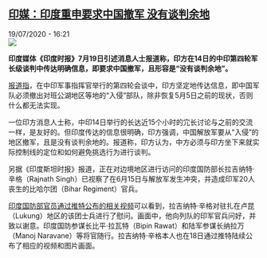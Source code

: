 <!--1595174182000-->
[印媒：印度重申要求中国撤军 没有谈判余地](http://www.rfi.fr//cn/%E4%BA%9A%E6%B4%B2/20200719-%E5%8D%B0%E5%AA%92-%E5%8D%B0%E5%BA%A6%E9%87%8D%E7%94%B3%E8%A6%81%E6%B1%82%E4%B8%AD%E5%9B%BD%E6%92%A4%E5%86%9B-%E6%B2%A1%E6%9C%89%E8%B0%88%E5%88%A4%E4%BD%99%E5%9C%B0)
------

<div>19/07/2020 - 16:21</div><img src="https://s.rfi.fr/media/display/9ee56916-c9c8-11ea-9db4-005056a98db9/w:310/p:16x9/Capture-78.JPG"><p><strong>印度媒体《印度时报》7月19日引述消息人士报道称，印方在14日的中印第四轮军长级谈判中传达明确信息，即要求中国撤军，且形容是“没有谈判余地”。</strong></p><div class="t-content__body u-clearfix"><div class="m-interstitial"></div><p><a target="_blank" href="http://timesofindia.indiatimes.com/india/pullback-only-option-before-you-india-firmly-tells-china/articleshow/77044978.cms">报道指</a>，在中印军事指挥官举行的第四轮会谈中，印方坚定地传达信息，即中国军队必须撤出对班公湖地区等地的“入侵”部队，除非恢复5月5日之前的现状，否则什么都无法实现。</p><p>一位印方消息人士称，中印14日举行的长达近15个小时的宂长讨论与之前的交流一样，是友好的。但印度传达的信息很明确，印方强调，中国解放军要从“入侵”的地区撤军，且是没有谈判余地的。报道称，印方认为，中方必须与印方坐下来就实际控制线的定位和如何避免挑选行为进行谈判。</p><p>另据《印度斯坦时报》报道，正在对边境地区进行访问的印度国防部长拉吉纳特·辛格（Rajnath Singh）已视察了在6月15日与解放军发生冲突，并造成印军20人丧生的比哈尔团（Bihar Regiment）官兵。</p><p><a target="_blank" href="http://twitter.com/DefenceMinIndia">印度国防部官员通过推特公布的相关视频</a>可以看到，拉吉纳特·辛格对驻扎在卢昆（Lukung）地区的该团士兵进行了慰问。画面中，他向列队的印军官兵问好，并致以谢意。印度国防参谋长比平·拉瓦特（Bipin Rawat）和陆军参谋长纳拉万（Manoj Naravane）等将官随行。拉吉纳特·辛格本人也在18日通过推特陆续公布了相应的视频和图片画面。</p><div class="o-self-promo o-self-promo--nl o-self-promo--hidden" data-selfpromo-newsletter></div><div class="o-self-promo o-self-promo--app o-self-promo--hidden" data-selfpromo-app></div></div>

